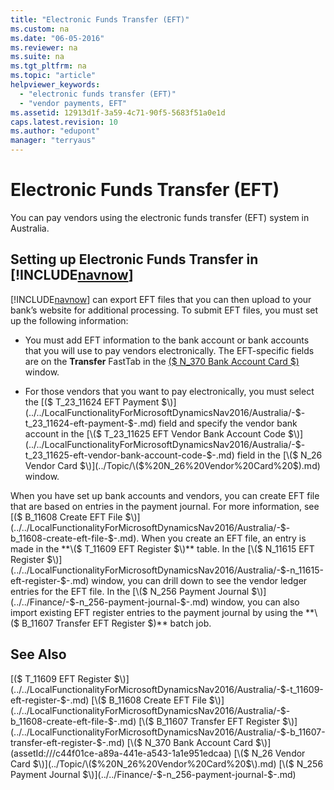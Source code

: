 ```yaml
---
title: "Electronic Funds Transfer (EFT)"
ms.custom: na
ms.date: "06-05-2016"
ms.reviewer: na
ms.suite: na
ms.tgt_pltfrm: na
ms.topic: "article"
helpviewer_keywords: 
  - "electronic funds transfer (EFT)"
  - "vendor payments, EFT"
ms.assetid: 12913d1f-3a59-4c71-90f5-5683f51a0e1d
caps.latest.revision: 10
ms.author: "edupont"
manager: "terryaus"
---
```

# Electronic Funds Transfer (EFT)
You can pay vendors using the electronic funds transfer \(EFT\) system in Australia.  
  
## Setting up Electronic Funds Transfer in [!INCLUDE[navnow](../../ApplicationDesign/includes/navnow_md.md)]  
 [!INCLUDE[navnow](../../ApplicationDesign/includes/navnow_md.md)] can export EFT files that you can then upload to your bank’s website for additional processing. To submit EFT files, you must set up the following information:  
  
-   You must add EFT information to the bank account or bank accounts that you will use to pay vendors electronically. The EFT\-specific fields are on the **Transfer** FastTab in the [\($ N\_370 Bank Account Card $\)](assetId:///c44f01ce-a89a-441e-a543-1a1e951edcaa) window.  
  
-   For those vendors that you want to pay electronically, you must select the [\($ T\_23\_11624 EFT Payment $\)](../../LocalFunctionalityForMicrosoftDynamicsNav2016/Australia/-$-t_23_11624-eft-payment-$-.md) field and specify the vendor bank account in the [\($ T\_23\_11625 EFT Vendor Bank Account Code $\)](../../LocalFunctionalityForMicrosoftDynamicsNav2016/Australia/-$-t_23_11625-eft-vendor-bank-account-code-$-.md) field in the [\($ N\_26 Vendor Card $\)](../Topic/\($%20N_26%20Vendor%20Card%20$\).md) window.  
  
 When you have set up bank accounts and vendors, you can create EFT file that are based on entries in the payment journal. For more information, see [\($ B\_11608 Create EFT File $\)](../../LocalFunctionalityForMicrosoftDynamicsNav2016/Australia/-$-b_11608-create-eft-file-$-.md). When you create an EFT file, an entry is made in the **\($ T\_11609 EFT Register $\)** table. In the [\($ N\_11615 EFT Register $\)](../../LocalFunctionalityForMicrosoftDynamicsNav2016/Australia/-$-n_11615-eft-register-$-.md) window, you can drill down to see the vendor ledger entries for the EFT file. In the [\($ N\_256 Payment Journal $\)](../../Finance/-$-n_256-payment-journal-$-.md) window, you can also import existing EFT register entries to the payment journal by using the **\($ B\_11607 Transfer EFT Register $\)** batch job.  
  
## See Also  
 [\($ T\_11609 EFT Register $\)](../../LocalFunctionalityForMicrosoftDynamicsNav2016/Australia/-$-t_11609-eft-register-$-.md)   
 [\($ B\_11608 Create EFT File $\)](../../LocalFunctionalityForMicrosoftDynamicsNav2016/Australia/-$-b_11608-create-eft-file-$-.md)   
 [\($ B\_11607 Transfer EFT Register $\)](../../LocalFunctionalityForMicrosoftDynamicsNav2016/Australia/-$-b_11607-transfer-eft-register-$-.md)   
 [\($ N\_370 Bank Account Card $\)](assetId:///c44f01ce-a89a-441e-a543-1a1e951edcaa)   
 [\($ N\_26 Vendor Card $\)](../Topic/\($%20N_26%20Vendor%20Card%20$\).md)   
 [\($ N\_256 Payment Journal $\)](../../Finance/-$-n_256-payment-journal-$-.md)